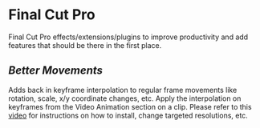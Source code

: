 # Final Cut Pro
Final Cut Pro effects/extensions/plugins to improve productivity and add features that should be there in the first place.

## *Better Movements*
Adds back in keyframe interpolation to regular frame movements like rotation, scale, x/y coordinate changes, etc. 
Apply the interpolation on keyframes from the Video Animation section on a clip.
Please refer to this [video]() for instructions on how to install, change targeted resolutions, etc.
